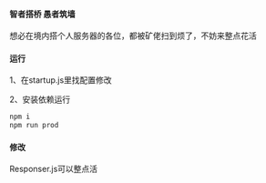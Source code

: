 #### 智者搭桥 愚者筑墙

想必在境内搭个人服务器的各位，都被矿佬扫到烦了，不妨来整点花活


#### 运行
1、在startup.js里找配置修改


2、安装依赖运行
```bash
npm i
npm run prod
```

#### 修改
Responser.js可以整点活
